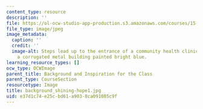 ```yaml
---
content_type: resource
description: ''
file: https://ol-ocw-studio-app-production.s3.amazonaws.com/courses/15-232-business-model-innovation-global-health-in-frontier-markets-fall-2013/e37d1c74e25cbd61a9038ca091085c9f_background_shining-hope1.jpg
file_type: image/jpeg
image_metadata:
  caption: ''
  credit: ''
  image-alt: Steps lead up to the entrance of a community health clinic in Kibera,
    a corrugated metal building painted bright blue.
learning_resource_types: []
ocw_type: OCWImage
parent_title: Background and Inspiration for the Class
parent_type: CourseSection
resourcetype: Image
title: background_shining-hope1.jpg
uid: e37d1c74-e25c-bd61-a903-8ca091085c9f
---
```

